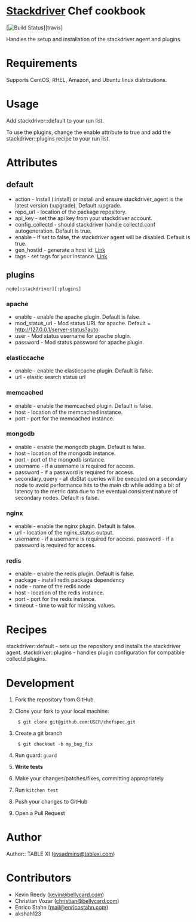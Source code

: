 # [Stackdriver](http://www.stackdriver.com/) Chef cookbook

[![Build Status](http://img.shields.io/travis/tablexi/chef-stackdriver.svg)][travis]

Handles the setup and installation of the stackdriver agent and plugins.

# Requirements

Supports CentOS, RHEL, Amazon, and Ubuntu linux distributions.

# Usage

Add stackdriver::default to your run list.

To use the plugins, change the enable attribute to true and add the stackdriver::plugins recipe to your run list.

# Attributes

## default

* action - Install (:install) or install and ensure stackdriver_agent is the latest version (:upgrade).  Default :upgrade.
* repo_url - location of the package repository.
* api_key - set the api key from your stackdriver account.
* config_collectd - should stackdriver handle collectd.conf autogeneration.  Default is true.
* enable - If set to false, the stackdriver agent will be disabled.  Default is true.
* gen_hostid - generate a host id. [Link](http://support.stackdriver.com/customer/portal/articles/1491718-server-monitoring-beta-)
* tags - set tags for your instance. [Link](http://support.stackdriver.com/customer/portal/articles/1491718-server-monitoring-beta-)

## plugins

`node[:stackdriver][:plugins]`

### apache

* enable - enable the apache plugin.  Default is false.
* mod_status_url - Mod status URL for apache. Default = http://127.0.0.1/server-status?auto
* user - Mod status username for apache plugin.
* password - Mod status password for apache plugin.

### elasticcache

* enable - enable the elasticcache plugin. Default is false.
* url - elastic search status url

### memcached

* enable - enable the memcached plugin.  Default is false.
* host - location of the memcached instance.
* port - port for the memcached instance.

### mongodb

* enable - enable the mongodb plugin. Default is false.
* host - location of the mongodb instance.
* port - port of the mongodb isntance.
* username - if a username is required for access.
* password - if a password is required for access.
* secondary_query - all dbStat queries will be executed on a secondary node to avoid performance hits to the main db while adding a bit of latency to the metric data due to the eventual consistent nature of secondary nodes.  Default is false.

### nginx

* enable - enable the nginx plugin. Default is false.
* url - location of the nginx_status output.
* username - if a username is required for access.
password - if a password is required for access.

### redis

* enable - enable the redis plugin.  Default is false.
* package - install redis package dependency
* node - name of the redis node
* host - location of the redis instance.
* port - port for the redis instance.
* timeout - time to wait for missing values.

# Recipes

stackdriver::default - sets up the repository and installs the stackdriver agent.
stackdriver::plugins - handles plugin configuration for compatible collectd plugins.

# Development

1. Fork the repository from GitHub.
2. Clone your fork to your local machine:

        $ git clone git@github.com:USER/chefspec.git

3. Create a git branch

        $ git checkout -b my_bug_fix

4. Run guard: `guard`
5. **Write tests**
6. Make your changes/patches/fixes, committing appropriately
7. Run `kitchen test`
8. Push your changes to GitHub
9. Open a Pull Request

# Author

Author:: TABLE XI (<sysadmins@tablexi.com>)

# Contributors

* Kevin Reedy (<kevin@bellycard.com>)
* Christian Vozar (<christian@bellycard.com>)
* Enrico Stahn (<mail@enricostahn.com>)
* akshah123
